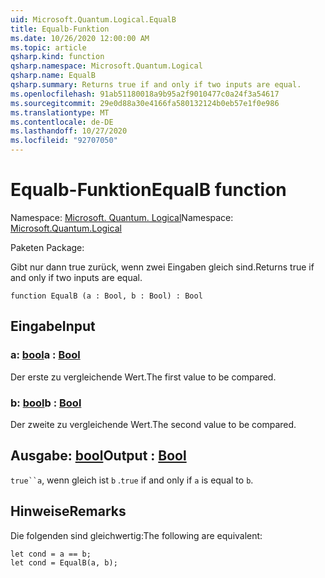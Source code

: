```yaml
---
uid: Microsoft.Quantum.Logical.EqualB
title: Equalb-Funktion
ms.date: 10/26/2020 12:00:00 AM
ms.topic: article
qsharp.kind: function
qsharp.namespace: Microsoft.Quantum.Logical
qsharp.name: EqualB
qsharp.summary: Returns true if and only if two inputs are equal.
ms.openlocfilehash: 91ab51180018a9b95a2f9010477c0a24f3a54617
ms.sourcegitcommit: 29e0d88a30e4166fa580132124b0eb57e1f0e986
ms.translationtype: MT
ms.contentlocale: de-DE
ms.lasthandoff: 10/27/2020
ms.locfileid: "92707050"
---
```

# <a name="equalb-function"></a><span data-ttu-id="d0262-102">Equalb-Funktion</span><span class="sxs-lookup"><span data-stu-id="d0262-102">EqualB function</span></span>

<span data-ttu-id="d0262-103">Namespace: [Microsoft. Quantum. Logical](xref:Microsoft.Quantum.Logical)</span><span class="sxs-lookup"><span data-stu-id="d0262-103">Namespace: [Microsoft.Quantum.Logical](xref:Microsoft.Quantum.Logical)</span></span>

<span data-ttu-id="d0262-104">Paketen [](https://nuget.org/packages/)</span><span class="sxs-lookup"><span data-stu-id="d0262-104">Package: [](https://nuget.org/packages/)</span></span>


<span data-ttu-id="d0262-105">Gibt nur dann true zurück, wenn zwei Eingaben gleich sind.</span><span class="sxs-lookup"><span data-stu-id="d0262-105">Returns true if and only if two inputs are equal.</span></span>

```qsharp
function EqualB (a : Bool, b : Bool) : Bool
```


## <a name="input"></a><span data-ttu-id="d0262-106">Eingabe</span><span class="sxs-lookup"><span data-stu-id="d0262-106">Input</span></span>

### <a name="a--bool"></a><span data-ttu-id="d0262-107">a: [bool](xref:microsoft.quantum.lang-ref.bool)</span><span class="sxs-lookup"><span data-stu-id="d0262-107">a : [Bool](xref:microsoft.quantum.lang-ref.bool)</span></span>

<span data-ttu-id="d0262-108">Der erste zu vergleichende Wert.</span><span class="sxs-lookup"><span data-stu-id="d0262-108">The first value to be compared.</span></span>


### <a name="b--bool"></a><span data-ttu-id="d0262-109">b: [bool](xref:microsoft.quantum.lang-ref.bool)</span><span class="sxs-lookup"><span data-stu-id="d0262-109">b : [Bool](xref:microsoft.quantum.lang-ref.bool)</span></span>

<span data-ttu-id="d0262-110">Der zweite zu vergleichende Wert.</span><span class="sxs-lookup"><span data-stu-id="d0262-110">The second value to be compared.</span></span>



## <a name="output--bool"></a><span data-ttu-id="d0262-111">Ausgabe: [bool](xref:microsoft.quantum.lang-ref.bool)</span><span class="sxs-lookup"><span data-stu-id="d0262-111">Output : [Bool](xref:microsoft.quantum.lang-ref.bool)</span></span>

<span data-ttu-id="d0262-112">`true``a`, wenn gleich ist `b` .</span><span class="sxs-lookup"><span data-stu-id="d0262-112">`true` if and only if `a` is equal to `b`.</span></span>

## <a name="remarks"></a><span data-ttu-id="d0262-113">Hinweise</span><span class="sxs-lookup"><span data-stu-id="d0262-113">Remarks</span></span>

<span data-ttu-id="d0262-114">Die folgenden sind gleichwertig:</span><span class="sxs-lookup"><span data-stu-id="d0262-114">The following are equivalent:</span></span>

```Q#
let cond = a == b;
let cond = EqualB(a, b);
```